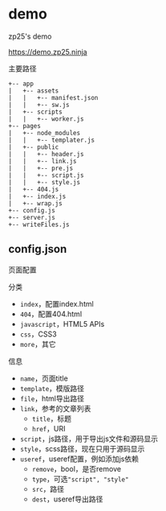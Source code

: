 # demo

zp25's demo

<https://demo.zp25.ninja>

主要路径

~~~
+-- app
|   +-- assets
|   |   +-- manifest.json
|   |   +-- sw.js
|   +-- scripts
|   |   +-- worker.js
+-- pages
|   +-- node_modules
|   |   +-- templater.js
|   +-- public
|   |   +-- header.js
|   |   +-- link.js
|   |   +-- pre.js
|   |   +-- script.js
|   |   +-- style.js
|   +-- 404.js
|   +-- index.js
|   +-- wrap.js
+-- config.js
+-- server.js
+-- writeFiles.js
~~~

## config.json
页面配置

分类

+ `index`，配置index.html
+ `404`，配置404.html
+ `javascript`，HTML5 APIs
+ `css`，CSS3
+ `more`，其它

信息

+ `name`，页面title
+ `template`，模版路径
+ `file`，html导出路径
+ `link`，参考的文章列表
  + `title`，标题
  + `href`，URI
+ `script`，js路径，用于导出js文件和源码显示
+ `style`，scss路径，现在只用于源码显示
+ `useref`，useref配置，例如添加js依赖
  + `remove`，bool，是否remove
  + `type`，可选`"script", "style"`
  + `src`，路径
  + `dest`，useref导出路径

